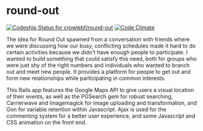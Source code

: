 # round-out

[![Codeship Status for crowlebf/round-out](https://codeship.com/projects/5db196a0-9bd0-0133-a7d7-365a6bb0c5cc/status?branch=master)](https://codeship.com/projects/126921)
[![Code Climate](https://codeclimate.com/github/crowlebf/round-out/badges/gpa.svg)](https://codeclimate.com/github/crowlebf/round-out)


The idea for Round Out spawned from a conversation with friends where we were discussing how our busy, conflicting schedules made it hard to do certain activities because we didn't have enough people to participate. I wanted to build something that could satisfy this need, both for groups who were just shy of the right numbers and individuals who wanted to branch out and meet new people. It provides a platform for people to get out and form new relationships while participating in common interests.

This Rails app features the Google Maps API to give users a visual location of their events, as well as the PGSearch gem for robust searching, Carrierwave and Imagemagick for image uploading and transformation, and Gon for variable retention within Javascript. Ajax is used for the commenting system for a better user experience, and some Javascript and CSS animation on the front end.
